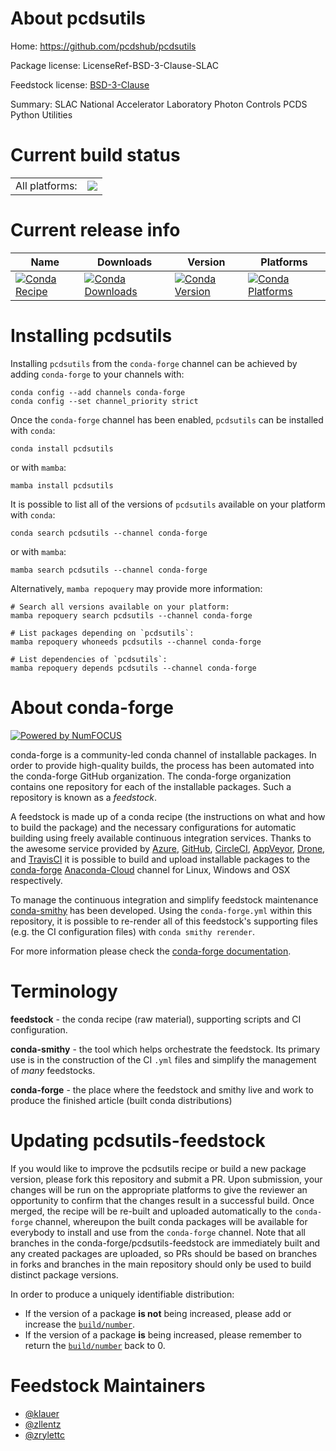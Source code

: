 About pcdsutils
===============

Home: https://github.com/pcdshub/pcdsutils

Package license: LicenseRef-BSD-3-Clause-SLAC

Feedstock license: [BSD-3-Clause](https://github.com/conda-forge/pcdsutils-feedstock/blob/main/LICENSE.txt)

Summary: SLAC National Accelerator Laboratory Photon Controls PCDS Python Utilities

Current build status
====================


<table><tr><td>All platforms:</td>
    <td>
      <a href="https://dev.azure.com/conda-forge/feedstock-builds/_build/latest?definitionId=9279&branchName=main">
        <img src="https://dev.azure.com/conda-forge/feedstock-builds/_apis/build/status/pcdsutils-feedstock?branchName=main">
      </a>
    </td>
  </tr>
</table>

Current release info
====================

| Name | Downloads | Version | Platforms |
| --- | --- | --- | --- |
| [![Conda Recipe](https://img.shields.io/badge/recipe-pcdsutils-green.svg)](https://anaconda.org/conda-forge/pcdsutils) | [![Conda Downloads](https://img.shields.io/conda/dn/conda-forge/pcdsutils.svg)](https://anaconda.org/conda-forge/pcdsutils) | [![Conda Version](https://img.shields.io/conda/vn/conda-forge/pcdsutils.svg)](https://anaconda.org/conda-forge/pcdsutils) | [![Conda Platforms](https://img.shields.io/conda/pn/conda-forge/pcdsutils.svg)](https://anaconda.org/conda-forge/pcdsutils) |

Installing pcdsutils
====================

Installing `pcdsutils` from the `conda-forge` channel can be achieved by adding `conda-forge` to your channels with:

```
conda config --add channels conda-forge
conda config --set channel_priority strict
```

Once the `conda-forge` channel has been enabled, `pcdsutils` can be installed with `conda`:

```
conda install pcdsutils
```

or with `mamba`:

```
mamba install pcdsutils
```

It is possible to list all of the versions of `pcdsutils` available on your platform with `conda`:

```
conda search pcdsutils --channel conda-forge
```

or with `mamba`:

```
mamba search pcdsutils --channel conda-forge
```

Alternatively, `mamba repoquery` may provide more information:

```
# Search all versions available on your platform:
mamba repoquery search pcdsutils --channel conda-forge

# List packages depending on `pcdsutils`:
mamba repoquery whoneeds pcdsutils --channel conda-forge

# List dependencies of `pcdsutils`:
mamba repoquery depends pcdsutils --channel conda-forge
```


About conda-forge
=================

[![Powered by
NumFOCUS](https://img.shields.io/badge/powered%20by-NumFOCUS-orange.svg?style=flat&colorA=E1523D&colorB=007D8A)](https://numfocus.org)

conda-forge is a community-led conda channel of installable packages.
In order to provide high-quality builds, the process has been automated into the
conda-forge GitHub organization. The conda-forge organization contains one repository
for each of the installable packages. Such a repository is known as a *feedstock*.

A feedstock is made up of a conda recipe (the instructions on what and how to build
the package) and the necessary configurations for automatic building using freely
available continuous integration services. Thanks to the awesome service provided by
[Azure](https://azure.microsoft.com/en-us/services/devops/), [GitHub](https://github.com/),
[CircleCI](https://circleci.com/), [AppVeyor](https://www.appveyor.com/),
[Drone](https://cloud.drone.io/welcome), and [TravisCI](https://travis-ci.com/)
it is possible to build and upload installable packages to the
[conda-forge](https://anaconda.org/conda-forge) [Anaconda-Cloud](https://anaconda.org/)
channel for Linux, Windows and OSX respectively.

To manage the continuous integration and simplify feedstock maintenance
[conda-smithy](https://github.com/conda-forge/conda-smithy) has been developed.
Using the ``conda-forge.yml`` within this repository, it is possible to re-render all of
this feedstock's supporting files (e.g. the CI configuration files) with ``conda smithy rerender``.

For more information please check the [conda-forge documentation](https://conda-forge.org/docs/).

Terminology
===========

**feedstock** - the conda recipe (raw material), supporting scripts and CI configuration.

**conda-smithy** - the tool which helps orchestrate the feedstock.
                   Its primary use is in the construction of the CI ``.yml`` files
                   and simplify the management of *many* feedstocks.

**conda-forge** - the place where the feedstock and smithy live and work to
                  produce the finished article (built conda distributions)


Updating pcdsutils-feedstock
============================

If you would like to improve the pcdsutils recipe or build a new
package version, please fork this repository and submit a PR. Upon submission,
your changes will be run on the appropriate platforms to give the reviewer an
opportunity to confirm that the changes result in a successful build. Once
merged, the recipe will be re-built and uploaded automatically to the
`conda-forge` channel, whereupon the built conda packages will be available for
everybody to install and use from the `conda-forge` channel.
Note that all branches in the conda-forge/pcdsutils-feedstock are
immediately built and any created packages are uploaded, so PRs should be based
on branches in forks and branches in the main repository should only be used to
build distinct package versions.

In order to produce a uniquely identifiable distribution:
 * If the version of a package **is not** being increased, please add or increase
   the [``build/number``](https://docs.conda.io/projects/conda-build/en/latest/resources/define-metadata.html#build-number-and-string).
 * If the version of a package **is** being increased, please remember to return
   the [``build/number``](https://docs.conda.io/projects/conda-build/en/latest/resources/define-metadata.html#build-number-and-string)
   back to 0.

Feedstock Maintainers
=====================

* [@klauer](https://github.com/klauer/)
* [@zllentz](https://github.com/zllentz/)
* [@zrylettc](https://github.com/zrylettc/)

